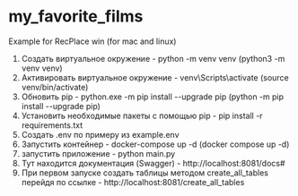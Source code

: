 # my_favorite_films
Example for RecPlace
win (for mac and linux)

1) Создать виртуальное окружение - python -m venv venv (python3 -m venv venv)
2) Активировать виртуальное окружение - venv\Scripts\activate (source venv/bin/activate)
3) Обновить pip - python.exe -m pip install --upgrade pip (python -m pip install --upgrade pip)
4) Установить необходимые пакеты с помощью pip - pip install -r requirements.txt
5) Создать .env по примеру из example.env
6) Запустить контейнер - docker-compose up -d (docker compose up -d)
7) запустить приложение - python main.py 
8) Тут находится документация (Swagger) - http://localhost:8081/docs#
9) При первом запуске создать таблицы методом  create_all_tables  перейдя по ссылке - http://localhost:8081/create_all_tables